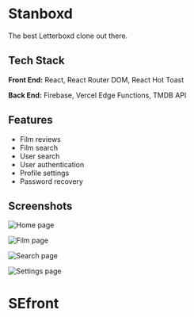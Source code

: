 # Stanboxd

The best Letterboxd clone out there.


## Tech Stack

**Front End:** React, React Router DOM, React Hot Toast

**Back End:** Firebase, Vercel Edge Functions, TMDB API


## Features

- Film reviews
- Film search
- User search
- User authentication
- Profile settings
- Password recovery


## Screenshots

![Home page](https://github.com/McStanley/stanboxd/assets/90787698/f2327f20-bf9c-4d02-8858-383181f8c29e)

![Film page](https://github.com/McStanley/stanboxd/assets/90787698/3866c49e-84f5-41af-ada5-aeaf4a106c89)

![Search page](https://github.com/McStanley/stanboxd/assets/90787698/6056efc7-6977-4428-8028-2ac7e1fcd4cf)

![Settings page](https://github.com/McStanley/stanboxd/assets/90787698/ac53f1f9-baee-4ea6-b204-4f6692276e07)
# SEfront
